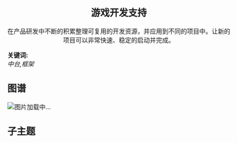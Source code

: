 <h2 align="center">游戏开发支持</h2>
<p align="center">在产品研发中不断的积累整理可复用的开发资源，并应用到不同的项目中。让新的项目可以非常快速、稳定的启动并完成。</p>

**关键词:**<br/>
*中台,框架*

## 图谱
![图片加载中...](https://github.com/gonglei007/GameDevMind/blob/main/exports/4.5.1.游戏开发支持.png?raw=true)

## 子主题
